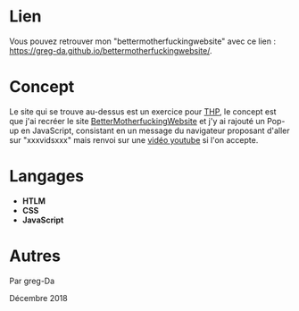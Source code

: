 # Lien
Vous pouvez retrouver mon "bettermotherfuckingwebsite" avec ce lien : https://greg-da.github.io/bettermotherfuckingwebsite/.

# Concept
Le site qui se trouve au-dessus est un exercice pour [THP](https://www.thehackingproject.org/),
le concept est que j'ai recréer le site [BetterMotherfuckingWebsite](http://bettermotherfuckingwebsite.com/) et j'y ai rajouté un Pop-up en JavaScript, consistant en un message du navigateur proposant d'aller sur "xxxvidsxxx" mais renvoi sur une [vidéo youtube](https://www.youtube.com/watch?v=dQw4w9WgXcQ) si l'on accepte.

# Langages
- **HTLM**
- **CSS**
- **JavaScript**

# Autres
Par greg-Da 

Décembre 2018
